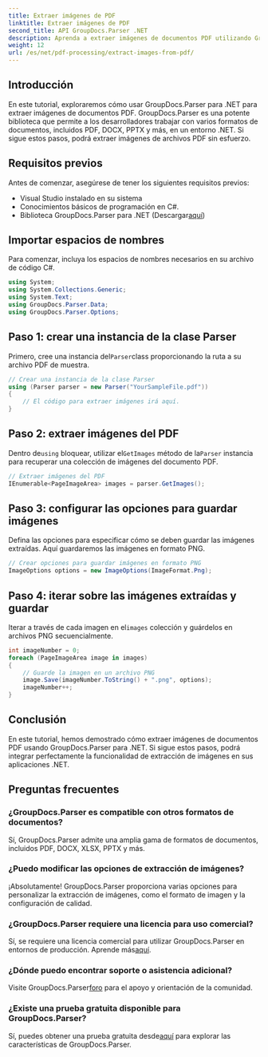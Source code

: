 ```yaml
---
title: Extraer imágenes de PDF
linktitle: Extraer imágenes de PDF
second_title: API GroupDocs.Parser .NET
description: Aprenda a extraer imágenes de documentos PDF utilizando GroupDocs.Parser para .NET. Guía paso a paso con ejemplos de código.
weight: 12
url: /es/net/pdf-processing/extract-images-from-pdf/
---
```

## Introducción
En este tutorial, exploraremos cómo usar GroupDocs.Parser para .NET para extraer imágenes de documentos PDF. GroupDocs.Parser es una potente biblioteca que permite a los desarrolladores trabajar con varios formatos de documentos, incluidos PDF, DOCX, PPTX y más, en un entorno .NET. Si sigue estos pasos, podrá extraer imágenes de archivos PDF sin esfuerzo.
## Requisitos previos
Antes de comenzar, asegúrese de tener los siguientes requisitos previos:
- Visual Studio instalado en su sistema
- Conocimientos básicos de programación en C#.
-  Biblioteca GroupDocs.Parser para .NET (Descargar[aquí](https://releases.groupdocs.com/parser/net/))

## Importar espacios de nombres
Para comenzar, incluya los espacios de nombres necesarios en su archivo de código C#.
```csharp
using System;
using System.Collections.Generic;
using System.Text;
using GroupDocs.Parser.Data;
using GroupDocs.Parser.Options;
```
## Paso 1: crear una instancia de la clase Parser
 Primero, cree una instancia del`Parser`class proporcionando la ruta a su archivo PDF de muestra.
```csharp
// Crear una instancia de la clase Parser
using (Parser parser = new Parser("YourSampleFile.pdf"))
{
    // El código para extraer imágenes irá aquí.
}
```
## Paso 2: extraer imágenes del PDF
 Dentro de`using` bloquear, utilizar el`GetImages` método de la`Parser` instancia para recuperar una colección de imágenes del documento PDF.
```csharp
// Extraer imágenes del PDF
IEnumerable<PageImageArea> images = parser.GetImages();
```
## Paso 3: configurar las opciones para guardar imágenes
Defina las opciones para especificar cómo se deben guardar las imágenes extraídas. Aquí guardaremos las imágenes en formato PNG.
```csharp
// Crear opciones para guardar imágenes en formato PNG
ImageOptions options = new ImageOptions(ImageFormat.Png);
```
## Paso 4: iterar sobre las imágenes extraídas y guardar
 Iterar a través de cada imagen en el`images` colección y guárdelos en archivos PNG secuencialmente.
```csharp
int imageNumber = 0;
foreach (PageImageArea image in images)
{
    // Guarde la imagen en un archivo PNG
    image.Save(imageNumber.ToString() + ".png", options);
    imageNumber++;
}
```

## Conclusión
En este tutorial, hemos demostrado cómo extraer imágenes de documentos PDF usando GroupDocs.Parser para .NET. Si sigue estos pasos, podrá integrar perfectamente la funcionalidad de extracción de imágenes en sus aplicaciones .NET.

## Preguntas frecuentes
### ¿GroupDocs.Parser es compatible con otros formatos de documentos?
Sí, GroupDocs.Parser admite una amplia gama de formatos de documentos, incluidos PDF, DOCX, XLSX, PPTX y más.
### ¿Puedo modificar las opciones de extracción de imágenes?
¡Absolutamente! GroupDocs.Parser proporciona varias opciones para personalizar la extracción de imágenes, como el formato de imagen y la configuración de calidad.
### ¿GroupDocs.Parser requiere una licencia para uso comercial?
 Sí, se requiere una licencia comercial para utilizar GroupDocs.Parser en entornos de producción. Aprende más[aquí](https://purchase.groupdocs.com/buy).
### ¿Dónde puedo encontrar soporte o asistencia adicional?
 Visite GroupDocs.Parser[foro](https://forum.groupdocs.com/c/parser/17) para el apoyo y orientación de la comunidad.
### ¿Existe una prueba gratuita disponible para GroupDocs.Parser?
 Sí, puedes obtener una prueba gratuita desde[aquí](https://releases.groupdocs.com/) para explorar las características de GroupDocs.Parser.